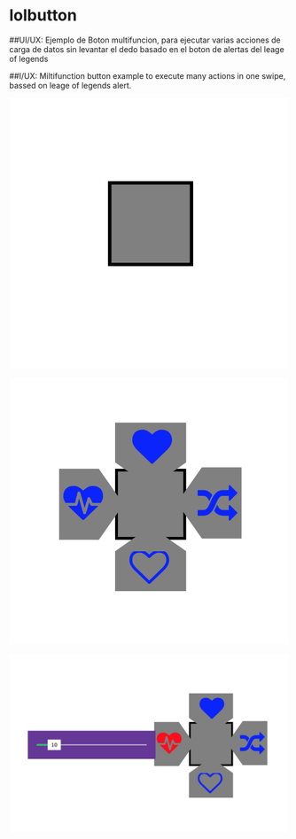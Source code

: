 # lolbutton
##UI/UX: Ejemplo de Boton multifuncion, para ejecutar varias acciones de carga de datos sin levantar el dedo basado en el boton de alertas del leage of legends

##I/UX: Miltifunction button example to execute many actions in one swipe, bassed on leage of legends alert.




 ![demo](./screenshots/state1.png)

 ![demo](./screenshots/state2.png)
 
 ![demo](./screenshots/state3.png)